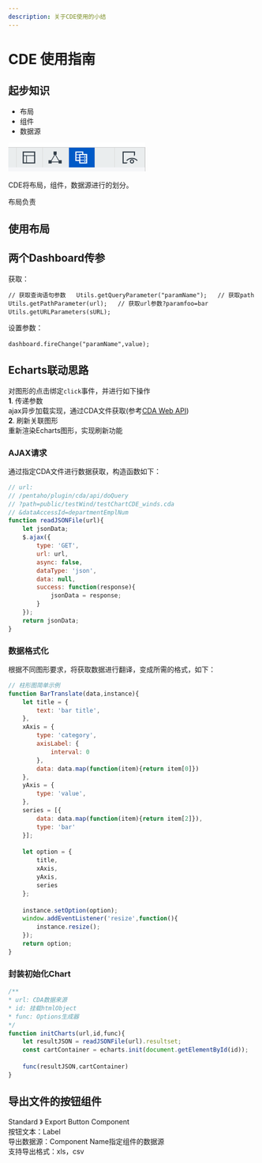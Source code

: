 ```yaml
---
description: 关于CDE使用的小结
---
```


# CDE 使用指南

## 起步知识

* 布局
* 组件
* 数据源

![](.gitbook/assets/tu-pian.png)

CDE将布局，组件，数据源进行的划分。

布局负责

## 使用布局

## 两个Dashboard传参

获取：

`// 获取查询语句参数  
Utils.getQueryParameter("paramName");  
// 获取path  
Utils.getPathParameter(url);  
// 获取url参数?paramfoo=bar  
Utils.getURLParameters(sURL);`

设置参数：

`dashboard.fireChange("paramName",value);`

## Echarts联动思路

对图形的点击绑定`click`事件，并进行如下操作  
**1**. 传递参数  
ajax异步加载实现，通过CDA文件获取\(参考[CDA Web API](cda-web-api.md)\)  
**2**. 刷新关联图形  
重新渲染Echarts图形，实现刷新功能

### AJAX请求

通过指定CDA文件进行数据获取，构造函数如下：

```javascript
// url:
// /pentaho/plugin/cda/api/doQuery
// ?path=public/testWind/testChartCDE_winds.cda
// &dataAccessId=departmentEmplNum
function readJSONFile(url){
    let jsonData;
    $.ajax({
        type: 'GET',
        url: url,
        async: false,
        dataType: 'json',
        data: null,
        success: function(response){
            jsonData = response;
        }
    });
    return jsonData;
}
```

### 数据格式化

根据不同图形要求，将获取数据进行翻译，变成所需的格式，如下：

```javascript
// 柱形图简单示例
function BarTranslate(data,instance){
    let title = {
        text: 'bar title',
    },
    xAxis = {
        type: 'category',
        axisLabel: {
            interval: 0
        },
        data: data.map(function(item){return item[0]})
    },
    yAxis = {
        type: 'value',
    },
    series = [{
        data: data.map(function(item){return item[2]}),
        type: 'bar'
    }];

    let option = {
        title,
        xAxis,
        yAxis,
        series
    };

    instance.setOption(option);
    window.addEventListener('resize',function(){
        instance.resize();
    });
    return option;
}
```

### 封装初始化Chart

```javascript
/**
* url: CDA数据来源
* id: 挂载htmlObject
* func: Options生成器
*/
function initCharts(url,id,func){
    let resultJSON = readJSONFile(url).resultset;
    const cartContainer = echarts.init(document.getElementById(id));

    func(resultJSON,cartContainer)
}
```

## 导出文件的按钮组件

Standard 》 Export Button Component  
按钮文本：Label  
导出数据源：Component Name指定组件的数据源  
支持导出格式：xls，csv



